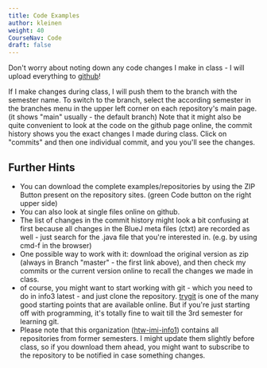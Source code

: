 ```yaml
---
title: Code Examples
author: kleinen
weight: 40
CourseNav: Code
draft: false
---
```



Don't worry about noting down any code changes I make in class - I will upload everything to [github](https://github.com/htw-imi-info1)!

If I make changes during class, I will push them to the branch with the semester name. 
To switch to the branch, select the according semester in the branches menu in the upper left corner on each repository's main page.(it shows "main" usually - the default branch)
Note that it might also be quite convenient to look at the code on the github page online,
the commit history shows you the exact changes I made during class.
Click on "commits" and then one individual commit, and you you'll see the changes.

## Further Hints
* You can download the complete examples/repositories by using the ZIP Button present on the repository sites. (green Code button on the right upper side)
* You can also look at single files online on github.
* The list of changes in the commit history might look a bit confusing at first because all changes in the BlueJ meta files (ctxt) are recorded as well - just search for the .java file that you're interested in. (e.g. by using cmd-f in the browser)
* One possible way to work with it: download the original version as zip (always in Branch "master" - the first link above), and then check my commits or the current version online to recall the changes we made in class.
* of course, you might want to start working with git - which you need to do in info3 latest - and just clone the repository. [trygit](https://try.github.io/levels/1/challenges/1) is one of the many good starting points that are available online.
But if you're just starting off with programming, it's totally fine to wait till the 3rd semester for learning git.
* Please note that this organization ([htw-imi-info1](https://github.com/htw-imi-info1)) contains all repositories from former semesters. I might update them slightly before class, so if you download them ahead, you might want to subscribe to the repository to be notified in case something changes.
